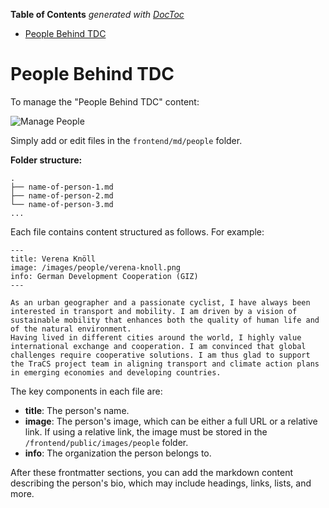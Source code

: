 <!-- START doctoc generated TOC please keep comment here to allow auto update -->
<!-- DON'T EDIT THIS SECTION, INSTEAD RE-RUN doctoc TO UPDATE -->
**Table of Contents**  *generated with [DocToc](https://github.com/thlorenz/doctoc)*

- [People Behind TDC](#people-behind-tdc)

<!-- END doctoc generated TOC please keep comment here to allow auto update -->

# People Behind TDC

To manage the "People Behind TDC" content:

![Manage People](people.png)

Simply add or edit files in the `frontend/md/people` folder.

**Folder structure:**

```
.
├── name-of-person-1.md
├── name-of-person-2.md
└── name-of-person-3.md
...
```

Each file contains content structured as follows. For example:

```
---
title: Verena Knöll
image: /images/people/verena-knoll.png
info: German Development Cooperation (GIZ)
---

As an urban geographer and a passionate cyclist, I have always been interested in transport and mobility. I am driven by a vision of sustainable mobility that enhances both the quality of human life and of the natural environment.
Having lived in different cities around the world, I highly value international exchange and cooperation. I am convinced that global challenges require cooperative solutions. I am thus glad to support the TraCS project team in aligning transport and climate action plans in emerging economies and developing countries.
```

The key components in each file are:

- **title**: The person's name.
- **image**: The person's image, which can be either a full URL or a relative link. If using a relative link, the image must be stored in the `/frontend/public/images/people` folder.
- **info**: The organization the person belongs to.

After these frontmatter sections, you can add the markdown content describing the person's bio, which may include headings, links, lists, and more.
